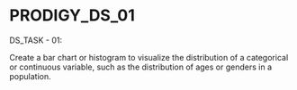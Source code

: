 # PRODIGY_DS_01
DS_TASK - 01:

Create a bar chart or histogram to visualize the distribution of a categorical or continuous variable, such as the distribution of ages or genders in a population.
